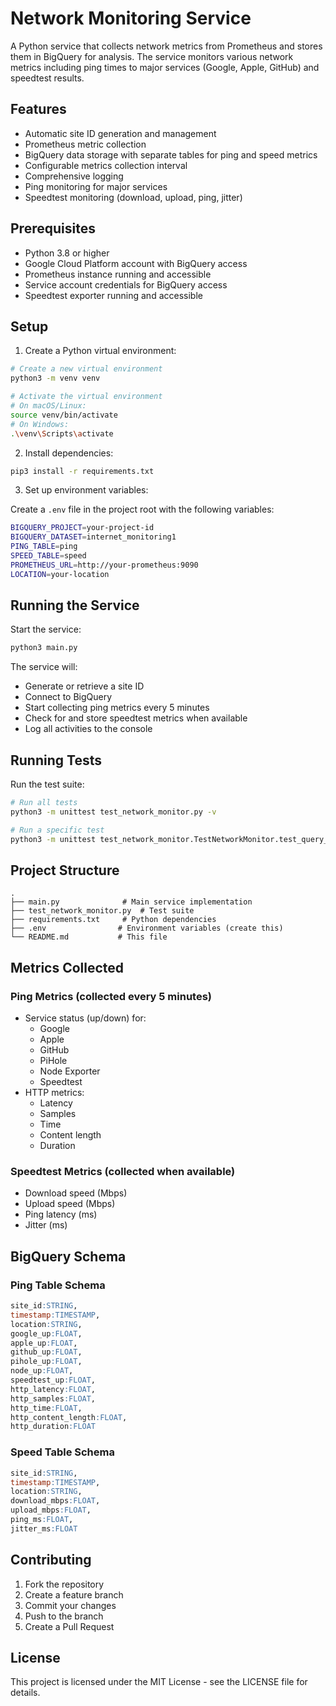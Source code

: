 # Network Monitoring Service

A Python service that collects network metrics from Prometheus and stores them in BigQuery for analysis. The service monitors various network metrics including ping times to major services (Google, Apple, GitHub) and speedtest results.

## Features

- Automatic site ID generation and management
- Prometheus metric collection
- BigQuery data storage with separate tables for ping and speed metrics
- Configurable metrics collection interval
- Comprehensive logging
- Ping monitoring for major services
- Speedtest monitoring (download, upload, ping, jitter)

## Prerequisites

- Python 3.8 or higher
- Google Cloud Platform account with BigQuery access
- Prometheus instance running and accessible
- Service account credentials for BigQuery access
- Speedtest exporter running and accessible

## Setup

1. Create a Python virtual environment:

```bash
# Create a new virtual environment
python3 -m venv venv

# Activate the virtual environment
# On macOS/Linux:
source venv/bin/activate
# On Windows:
.\venv\Scripts\activate
```

2. Install dependencies:

```bash
pip3 install -r requirements.txt
```

3. Set up environment variables:

Create a `.env` file in the project root with the following variables:

```bash
BIGQUERY_PROJECT=your-project-id
BIGQUERY_DATASET=internet_monitoring1
PING_TABLE=ping
SPEED_TABLE=speed
PROMETHEUS_URL=http://your-prometheus:9090
LOCATION=your-location
```

## Running the Service

Start the service:

```bash
python3 main.py
```

The service will:
- Generate or retrieve a site ID
- Connect to BigQuery
- Start collecting ping metrics every 5 minutes
- Check for and store speedtest metrics when available
- Log all activities to the console

## Running Tests

Run the test suite:

```bash
# Run all tests
python3 -m unittest test_network_monitor.py -v

# Run a specific test
python3 -m unittest test_network_monitor.TestNetworkMonitor.test_query_prometheus_success -v
```

## Project Structure

```
.
├── main.py              # Main service implementation
├── test_network_monitor.py  # Test suite
├── requirements.txt     # Python dependencies
├── .env                # Environment variables (create this)
└── README.md           # This file
```

## Metrics Collected

### Ping Metrics (collected every 5 minutes)
- Service status (up/down) for:
  - Google
  - Apple
  - GitHub
  - PiHole
  - Node Exporter
  - Speedtest
- HTTP metrics:
  - Latency
  - Samples
  - Time
  - Content length
  - Duration

### Speedtest Metrics (collected when available)
- Download speed (Mbps)
- Upload speed (Mbps)
- Ping latency (ms)
- Jitter (ms)

## BigQuery Schema

### Ping Table Schema
```sql
site_id:STRING,
timestamp:TIMESTAMP,
location:STRING,
google_up:FLOAT,
apple_up:FLOAT,
github_up:FLOAT,
pihole_up:FLOAT,
node_up:FLOAT,
speedtest_up:FLOAT,
http_latency:FLOAT,
http_samples:FLOAT,
http_time:FLOAT,
http_content_length:FLOAT,
http_duration:FLOAT
```

### Speed Table Schema
```sql
site_id:STRING,
timestamp:TIMESTAMP,
location:STRING,
download_mbps:FLOAT,
upload_mbps:FLOAT,
ping_ms:FLOAT,
jitter_ms:FLOAT
```

## Contributing

1. Fork the repository
2. Create a feature branch
3. Commit your changes
4. Push to the branch
5. Create a Pull Request

## License

This project is licensed under the MIT License - see the LICENSE file for details. 